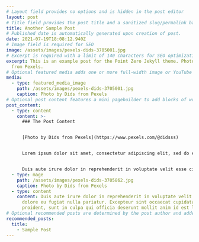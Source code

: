 ```yaml
---
# Layout field provides no options and is hidden in the post editor
layout: post
# Title field provides the post title and a sanitized slug/permalink based on the title content. !!! Use a descriptive title and then do not change it !!!
title: Another Sample Post
# Published date is automatically generated upon creation of post.
date: 2021-07-19T18:08:12.940Z
# Image field is required for SEO
image: /assets/images/pexels-dids-3705001.jpg
# Excerpt is required with a limit of 140 characters for SEO optimization
excerpt: This is an example post for the Point Zero Jekyll theme. Photo by Dids
  from Pexels.
# Optional featured media adds one or more full-width image or YouTube embeds to the top of the post.
media:
  - type: featured_media_image
    path: /assets/images/pexels-dids-3705001.jpg
    caption: Photo by Dids from Pexels
# Optional post content features a mini pagebuilder to add blocks of written content, images, and YouTube embeds to the post. Recommended at least one instance of WYSIWYG block.
post_content:
  - type: content
    content: >-
      ### The Post Content


      [Photo by Dids from Pexels](https://www.pexels.com/@didsss)


      Lorem ipsum dolor sit amet, consectetur adipiscing elit, sed do eiusmod tempor incididunt ut labore et dolore magna aliqua. Ut enim ad minim veniam, quis nostrud exercitation ullamco laboris nisi ut aliquip ex ea commodo consequat. 


      Duis aute irure dolor in reprehenderit in voluptate velit esse cillum dolore eu fugiat nulla pariatur. Excepteur sint occaecat cupidatat non proident, sunt in culpa qui officia deserunt mollit anim id est laborum.
  - type: mage
    path: /assets/images/pexels-dids-3705862.jpg
    caption: Photo by Dids from Pexels
  - type: content
    content: Duis aute irure dolor in reprehenderit in voluptate velit esse cillum
      dolore eu fugiat nulla pariatur. Excepteur sint occaecat cupidatat non
      proident, sunt in culpa qui officia deserunt mollit anim id est laborum.
# Optional recommended posts are determined by the post author and added here. This is good for SEO and internal linking.
recommended_posts:
  title:
    - Sample Post
---
```


